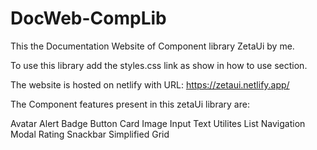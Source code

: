 # DocWeb-CompLib

This the Documentation Website of Component library ZetaUi by me.

To use this library add the styles.css link as show in how to use section.

The website is hosted on netlify with URL: https://zetaui.netlify.app/

The Component features present in this zetaUi library are:

Avatar
Alert
Badge
Button
Card
Image
Input
Text Utilites
List
Navigation
Modal
Rating
Snackbar
Simplified Grid
